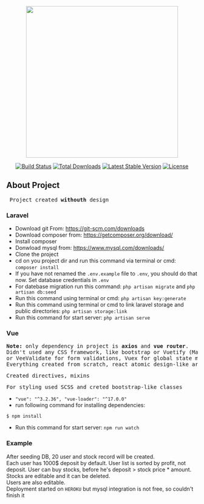 <p align="center"><a href="https://laravel.com" target="_blank"><img src="https://raw.githubusercontent.com/laravel/art/master/logo-lockup/5%20SVG/2%20CMYK/1%20Full%20Color/laravel-logolockup-cmyk-red.svg" width="400"></a></p>

<p align="center">
<a href="https://travis-ci.org/laravel/framework"><img src="https://travis-ci.org/laravel/framework.svg" alt="Build Status"></a>
<a href="https://packagist.org/packages/laravel/framework"><img src="https://img.shields.io/packagist/dt/laravel/framework" alt="Total Downloads"></a>
<a href="https://packagist.org/packages/laravel/framework"><img src="https://img.shields.io/packagist/v/laravel/framework" alt="Latest Stable Version"></a>
<a href="https://packagist.org/packages/laravel/framework"><img src="https://img.shields.io/packagist/l/laravel/framework" alt="License"></a>
</p>


## About Project

<pre> Project created <b>withouth</b> design </pre>

### Laravel
- Download git From: https://git-scm.com/downloads
- Download composer from: https://getcomposer.org/download/
- Install composer
- Donwload mysql from: https://www.mysql.com/downloads/
- Clone the project
- cd on you project dir and run this command via terminal or cmd: `composer install`
- If you have not renamed the `.env.example` file to `.env`, you should do that now. Set database credentials in `.env`
- For datebase migration run this command: `php artisan migrate` and `php artisan db:seed`
- Run this command using terminal or cmd: `php artisan key:generate`
- Run this command using terminal or cmd to link laravel storage and public directories: `php artisan storage:link`
- Run this command for start server: `php artisan serve`

### Vue
<pre>
<b>Note:</b> only dependency in project is <b>axios</b> and <b>vue router</b>. <br/>Didn't used any CSS framework, like bootstrap or Vuetify (Material Design Framework), </br>or VeeValidate for form validations, Vuex for global state management. <br />Everything created from scratch, react atomic design-like architecture.
</pre>
<pre>Created directives, mixins</pre>
<pre>For styling used SCSS and creted bootstrap-like classes</pre>
- `"vue": "^3.2.36", "vue-loader": "^17.0.0"`
- run following command for installing dependencies:
```
$ npm install
```
- Run this command for start server: `npm run watch`


### Example
After seeding DB, 20 user and stock record will be created. <br/>
Each user has 1000$ deposit by default. User list is sorted by profit, not deposit. User can buy stocks, before he's deposit > stock price * amount. <br />
Stocks are editable and it can be deleted. <br />
Users are also editable. 
<br />
Deployment started on `HEROKU` but mysql integration is not free, so couldn't finish it
